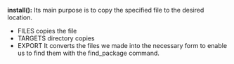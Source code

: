 **install():** Its main purpose is to copy the specified file to the desired location.
- FILES copies the file
- TARGETS directory copies
- EXPORT It converts the files we made into the necessary form to enable us to find them with the find_package command.